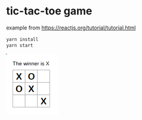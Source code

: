 # tic-tac-toe game

example from https://reactjs.org/tutorial/tutorial.html

```
yarn install
yarn start
```

![screen.png](screen.png)
